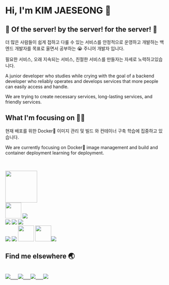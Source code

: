 <br>
<br>

# Hi, I'm KIM JAESEONG 👋
## 🐋 Of the server! by the server! for the server! 🐋

더 많은 사람들이 쉽게 접하고 다룰 수  있는 서비스를 안정적으로 운영하고 개발하는 백엔드 개발자를 목표로 울면서 공부하는 😭 주니어 개발자 입니다.

필요한 서비스, 오래 지속되는 서비스, 친절한 서비스를 만들자는 자세로 노력하고있습니다.


A junior developer who studies while crying with the goal of a backend developer who reliably operates and develops services that more people can easily access and handle.

We are trying to create necessary services, long-lasting services, and friendly services.

## What I'm focusing on 👨‍💻
현재 배포를 위한 Docker🐋 이미지 관리 및 빌드 와 컨테이너 구축 학습에 집중하고 있습니다.

We are currently focusing on Docker🐋 image management and build and container deployment learning for deployment.

<br>
<br>


<img width="100" src="https://user-images.githubusercontent.com/33158051/103466606-760a4000-4d14-11eb-9941-2f3d00371471.png"/>
<br>
<img src="https://camo.githubusercontent.com/9496882abd182958bcea4238ab44f7eb8928d7a4144c150f18f6c55ceb9b4490/68747470733a2f2f6564656e742e6769746875622e696f2f537570657254696e7949636f6e732f696d616765732f7376672f6a6176617363726970742e737667" width="50"/>
<img src="https://img.icons8.com/color/50/000000/java-coffee-cup-logo--v1.png"/>
<br>
<img src="https://img.icons8.com/color/50/000000/amazon-web-services.png"/>
<img src="https://img.icons8.com/color/50/000000/jenkins.png"/>
<img src="https://img.icons8.com/color/50/000000/docker.png"/>
<br>
<img src="https://img.icons8.com/external-wanicon-two-tone-wanicon/50/000000/external-elephant-nature-wanicon-two-tone-wanicon.png"/>
<img src="https://img.icons8.com/fluency/50/000000/mysql-logo.png"/>
<img src="https://img.icons8.com/external-prettycons-solid-prettycons/100/000000/external-electrons-technology-prettycons-solid-prettycons.png" width="50"/>
<img src="https://img.icons8.com/external-flaticons-lineal-color-flat-icons/100/000000/external-html-computer-science-flaticons-lineal-color-flat-icons.png" width="50"/><img src="https://img.icons8.com/dusk/50/000000/css3.png"/>


<br>

## Find me elsewhere 🌏

<br>

<a href="https://www.linkedin.com/in/kim-jaeseong-6251221a6/">
<img src="https://img.icons8.com/nolan/50/linkedin-circled.png"/> &nbsp;&nbsp;&nbsp;&nbsp;
</a>

<a href="mailto:baugh248730@gmail.com">
<img src="https://img.icons8.com/nolan/50/gmail-new.png"/> &nbsp;&nbsp;&nbsp;&nbsp;
</a>

<a href="https://json0506.notion.site/BE-f943fe4aec18422186b16ca0608f7e9f">
<img src="https://img.icons8.com/nolan/50/notion.png"/> &nbsp;&nbsp;&nbsp;&nbsp;
</a>

<a>
<img src="https://img.icons8.com/officel/50/000000/instagram-new.png"/>
</a>
<br>